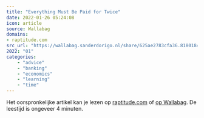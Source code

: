 ```yaml
---
title: "Everything Must Be Paid for Twice"
date: 2022-01-26 05:24:08
icon: article
source: Wallabag
domains:
- raptitude.com
src_url: "https://wallabag.sanderdorigo.nl/share/625ae2783cfa36.81801842"
2022: "01"
categories:
    - "advice"
    - "banking"
    - "economics"
    - "learning"
    - "time"
---
```

Het oorspronkelijke artikel kan je lezen op [raptitude.com](https://www.raptitude.com/2022/01/everything-must-be-paid-for-twice/) of [op Wallabag](https://wallabag.sanderdorigo.nl/share/625ae2783cfa36.81801842). De leestijd is ongeveer 4 minuten.